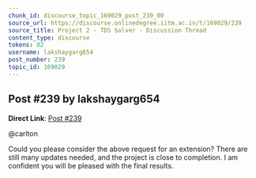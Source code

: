 ```yaml
---
chunk_id: discourse_topic_169029_post_239_00
source_url: https://discourse.onlinedegree.iitm.ac.in/t/169029/239
source_title: Project 2 - TDS Solver - Discussion Thread
content_type: discourse
tokens: 82
username: lakshaygarg654
post_number: 239
topic_id: 169029
---
```


## Post #239 by lakshaygarg654

**Direct Link**: [Post #239](https://discourse.onlinedegree.iitm.ac.in/t/169029/239)

@carlton

Could you please consider the above request for an extension? There are still many updates needed, and the project is close to completion. I am confident you will be pleased with the final results.
